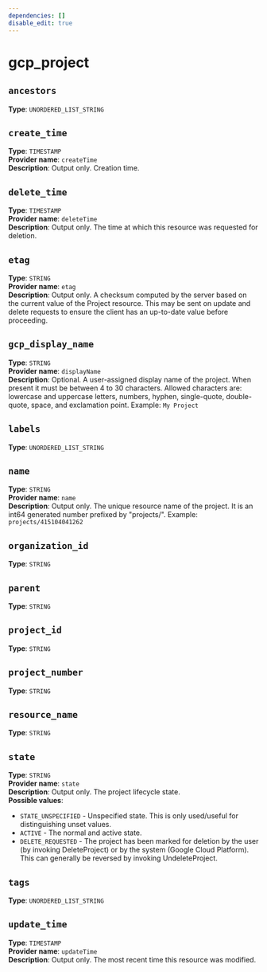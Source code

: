 ```yaml
---
dependencies: []
disable_edit: true
---
```

# gcp_project

## `ancestors`
**Type**: `UNORDERED_LIST_STRING`<br>
## `create_time`
**Type**: `TIMESTAMP`<br>
**Provider name**: `createTime`<br>
**Description**: Output only. Creation time.<br>
## `delete_time`
**Type**: `TIMESTAMP`<br>
**Provider name**: `deleteTime`<br>
**Description**: Output only. The time at which this resource was requested for deletion.<br>
## `etag`
**Type**: `STRING`<br>
**Provider name**: `etag`<br>
**Description**: Output only. A checksum computed by the server based on the current value of the Project resource. This may be sent on update and delete requests to ensure the client has an up-to-date value before proceeding.<br>
## `gcp_display_name`
**Type**: `STRING`<br>
**Provider name**: `displayName`<br>
**Description**: Optional. A user-assigned display name of the project. When present it must be between 4 to 30 characters. Allowed characters are: lowercase and uppercase letters, numbers, hyphen, single-quote, double-quote, space, and exclamation point. Example: `My Project`<br>
## `labels`
**Type**: `UNORDERED_LIST_STRING`<br>
## `name`
**Type**: `STRING`<br>
**Provider name**: `name`<br>
**Description**: Output only. The unique resource name of the project. It is an int64 generated number prefixed by "projects/". Example: `projects/415104041262`<br>
## `organization_id`
**Type**: `STRING`<br>
## `parent`
**Type**: `STRING`<br>
## `project_id`
**Type**: `STRING`<br>
## `project_number`
**Type**: `STRING`<br>
## `resource_name`
**Type**: `STRING`<br>
## `state`
**Type**: `STRING`<br>
**Provider name**: `state`<br>
**Description**: Output only. The project lifecycle state. <br>
**Possible values**:<br>
  - `STATE_UNSPECIFIED` - Unspecified state. This is only used/useful for distinguishing unset values.<br>
  - `ACTIVE` - The normal and active state.<br>
  - `DELETE_REQUESTED` - The project has been marked for deletion by the user (by invoking DeleteProject) or by the system (Google Cloud Platform). This can generally be reversed by invoking UndeleteProject.<br>
## `tags`
**Type**: `UNORDERED_LIST_STRING`<br>
## `update_time`
**Type**: `TIMESTAMP`<br>
**Provider name**: `updateTime`<br>
**Description**: Output only. The most recent time this resource was modified.<br>
